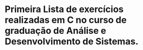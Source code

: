 # Primeira Lista de exercícios realizadas em C no curso de graduação de Análise e Desenvolvimento de Sistemas.
